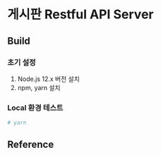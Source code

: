 # 게시판 Restful API Server

## Build 

### 초기 설정 

1. Node.js 12.x 버전 설치 
2. npm, yarn 설치 

### Local 환경 테스트 
```bash
# yarn 
```

## Reference 

